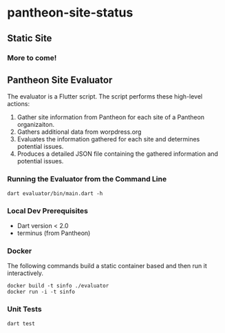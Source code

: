 # pantheon-site-status

## Static Site

### More to come!

## Pantheon Site Evaluator

The evaluator is a Flutter script. The script performs these high-level actions:

1. Gather site information from Pantheon for each site of a Pantheon organizaiton.
2. Gathers additional data from worpdress.org
3. Evaluates the information gathered for each site and determines potential issues.
4. Produces a detailed JSON file containing the gathered information and potential issues.

### Running the Evaluator from the Command Line

```dart evaluator/bin/main.dart -h```

### Local Dev Prerequisites
- Dart version < 2.0
- terminus (from Pantheon)

### Docker
The following commands build a static container based and then run it interactively.

```
docker build -t sinfo ./evaluator
docker run -i -t sinfo
```

### Unit Tests
`dart test`


